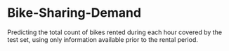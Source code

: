 # Bike-Sharing-Demand
Predicting the total count of bikes rented during each hour covered by the test set, using only information available prior to the rental period.
